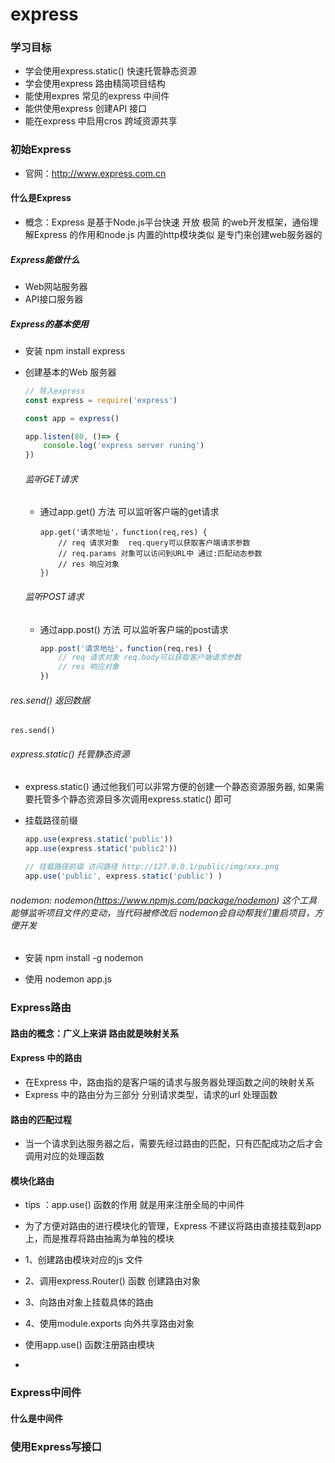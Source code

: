 # express

### 学习目标

- 学会使用express.static() 快速托管静态资源
- 学会使用express 路由精简项目结构
- 能使用expres 常见的express 中间件
- 能供使用express 创建API 接口
- 能在express 中启用cros 跨域资源共享

### 初始Express

- 官网：http://www.express.com.cn

#### 什么是Express

- 概念：Express 是基于Node.js平台快速 开放 极简 的web开发框架，通俗理解Express 的作用和node.js 内置的http模块类似 是专门来创建web服务器的

##### Express能做什么

- Web网站服务器
- API接口服务器

##### Express的基本使用

- 安装 npm install express

- 创建基本的Web 服务器

  ```js
  // 导入express
  const express = require('express')
  
  const app = express()
  
  app.listen(80, ()=> {
      console.log('express server runing')
  })
  
  ```

  ###### 监听GET请求

  - 通过app.get() 方法 可以监听客户端的get请求

    ```
    app.get('请求地址'，function(req,res) {
    	// req 请求对象  req.query可以获取客户端请求参数
    	// req.params 对象可以访问到URL中 通过:匹配动态参数
    	// res 响应对象
    })
    ```

  ###### 监听POST请求

  - 通过app.post() 方法 可以监听客户端的post请求

    ```js
    app.post('请求地址'，function(req,res) {
    	// req 请求对象 req.body可以获取客户端请求参数
    	// res 响应对象
    })
    ```

###### res.send() 返回数据

```
res.send()
```

###### express.static()  托管静态资源

- express.static() 通过他我们可以非常方便的创建一个静态资源服务器, 如果需要托管多个静态资源目多次调用express.static() 即可

- 挂载路径前缀

  ```js
  app.use(express.static('public'))
  app.use(express.static('public2'))
  
  // 挂载路径前缀 访问路径 http://127.0.0.1/public/img/xxx.png
  app.use('public', express.static('public') )
  
  
  ```

###### nodemon: nodemon(https://www.npmjs.com/package/nodemon) 这个工具能够监听项目文件的变动，当代码被修改后 nodemon会自动帮我们重启项目，方便开发

- 安装  npm install -g nodemon

- 使用 nodemon app.js

  



### Express路由

#### 路由的概念：广义上来讲 路由就是映射关系

#### Express 中的路由

- 在Express 中，路由指的是客户端的请求与服务器处理函数之间的映射关系
- Express 中的路由分为三部分 分别请求类型，请求的url 处理函数

#### 路由的匹配过程

- 当一个请求到达服务器之后，需要先经过路由的匹配，只有匹配成功之后才会调用对应的处理函数

#### 模块化路由

-  tips ：app.use() 函数的作用 就是用来注册全局的中间件

- 为了方便对路由的进行模块化的管理，Express 不建议将路由直接挂载到app 上，而是推荐将路由抽离为单独的模块
- 1、创建路由模块对应的js 文件
- 2、调用express.Router() 函数 创建路由对象
- 3、向路由对象上挂载具体的路由
- 4、使用module.exports 向外共享路由对象
- 使用app.use() 函数注册路由模块
- 



### Express中间件

#### 什么是中间件



### 使用Express写接口

